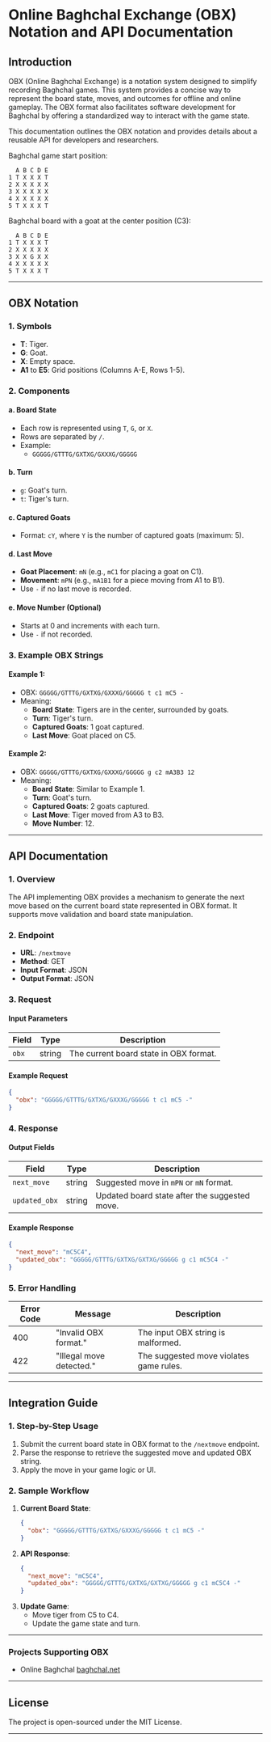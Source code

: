 # Online Baghchal Exchange (OBX) Notation and API Documentation

## Introduction
OBX (Online Baghchal Exchange) is a notation system designed to simplify recording Baghchal games. This system provides a concise way to represent the board state, moves, and outcomes for offline and online gameplay. The OBX format also facilitates software development for Baghchal by offering a standardized way to interact with the game state.

This documentation outlines the OBX notation and provides details about a reusable API for developers and researchers.

Baghchal game start position:

```
  A B C D E
1 T X X X T
2 X X X X X
3 X X X X X
4 X X X X X
5 T X X X T
```

Baghchal board with a goat at the center position (C3):

```
  A B C D E
1 T X X X T
2 X X X X X
3 X X G X X
4 X X X X X
5 T X X X T
```

---

## OBX Notation

### **1. Symbols**
- **T**: Tiger.
- **G**: Goat.
- **X**: Empty space.
- **A1** to **E5**: Grid positions (Columns A-E, Rows 1-5).

### **2. Components**
#### **a. Board State**
- Each row is represented using `T`, `G`, or `X`.
- Rows are separated by `/`.
- Example:
  - `GGGGG/GTTTG/GXTXG/GXXXG/GGGGG`

#### **b. Turn**
- `g`: Goat's turn.
- `t`: Tiger's turn.

#### **c. Captured Goats**
- Format: `cY`, where `Y` is the number of captured goats (maximum: 5).

#### **d. Last Move**
- **Goat Placement**: `mN` (e.g., `mC1` for placing a goat on C1).
- **Movement**: `mPN` (e.g., `mA1B1` for a piece moving from A1 to B1).
- Use `-` if no last move is recorded.

#### **e. Move Number (Optional)**
- Starts at 0 and increments with each turn.
- Use `-` if not recorded.

### **3. Example OBX Strings**
#### **Example 1**:
- OBX: `GGGGG/GTTTG/GXTXG/GXXXG/GGGGG t c1 mC5 -`
- Meaning:
  - **Board State**: Tigers are in the center, surrounded by goats.
  - **Turn**: Tiger's turn.
  - **Captured Goats**: 1 goat captured.
  - **Last Move**: Goat placed on C5.

#### **Example 2**:
- OBX: `GGGGG/GTTTG/GXTXG/GXXXG/GGGGG g c2 mA3B3 12`
- Meaning:
  - **Board State**: Similar to Example 1.
  - **Turn**: Goat's turn.
  - **Captured Goats**: 2 goats captured.
  - **Last Move**: Tiger moved from A3 to B3.
  - **Move Number**: 12.

---

## API Documentation

### **1. Overview**
The API implementing OBX provides a mechanism to generate the next move based on the current board state represented in OBX format. It supports move validation and board state manipulation.

### **2. Endpoint**
- **URL**: `/nextmove`
- **Method**: GET
- **Input Format**: JSON
- **Output Format**: JSON

### **3. Request**
#### **Input Parameters**
| Field  | Type   | Description                             |
|--------|--------|-----------------------------------------|
| `obx`  | string | The current board state in OBX format.  |

#### **Example Request**
```json
{
  "obx": "GGGGG/GTTTG/GXTXG/GXXXG/GGGGG t c1 mC5 -"
}
```

### **4. Response**
#### **Output Fields**
| Field        | Type   | Description                                 |
|--------------|--------|---------------------------------------------|
| `next_move`  | string | Suggested move in `mPN` or `mN` format.    |
| `updated_obx`| string | Updated board state after the suggested move. |

#### **Example Response**
```json
{
  "next_move": "mC5C4",
  "updated_obx": "GGGGG/GTTTG/GXTXG/GXTXG/GGGGG g c1 mC5C4 -"
}
```

### **5. Error Handling**
| Error Code | Message                     | Description                           |
|------------|-----------------------------|---------------------------------------|
| 400        | "Invalid OBX format."      | The input OBX string is malformed.    |
| 422        | "Illegal move detected."   | The suggested move violates game rules. |

---

## Integration Guide

### **1. Step-by-Step Usage**
1. Submit the current board state in OBX format to the `/nextmove` endpoint.
2. Parse the response to retrieve the suggested move and updated OBX string.
3. Apply the move in your game logic or UI.

### **2. Sample Workflow**
1. **Current Board State**:
   ```json
   {
     "obx": "GGGGG/GTTTG/GXTXG/GXXXG/GGGGG t c1 mC5 -"
   }
   ```
2. **API Response**:
   ```json
   {
     "next_move": "mC5C4",
     "updated_obx": "GGGGG/GTTTG/GXTXG/GXTXG/GGGGG g c1 mC5C4 -"
   }
   ```
3. **Update Game**:
   - Move tiger from C5 to C4.
   - Update the game state and turn.

---

### **Projects Supporting OBX**

- Online Baghchal [baghchal.net](https://baghchal.net) 

---


## License
The project is open-sourced under the MIT License.

---

